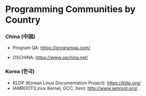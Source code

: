 # Programming Communities by Country



### China (中国)

- Program QA: https://programqa.com/

- OSCHINA: https://www.oschina.net/



### Korea (한국)

- KLDP (Korean Linux Documentation Project): https://kldp.org/
- IAMROOT(Linux Kernel, GCC, Xen): http://www.iamroot.org/

